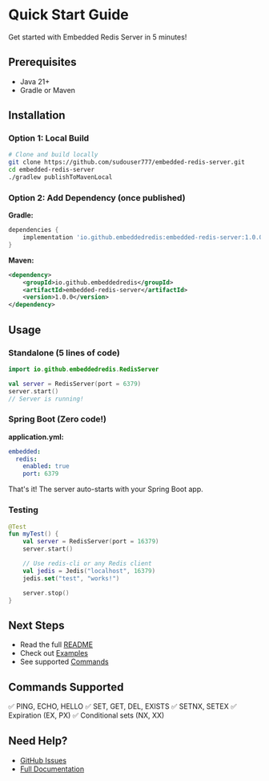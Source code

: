 # Quick Start Guide

Get started with Embedded Redis Server in 5 minutes!

## Prerequisites

- Java 21+
- Gradle or Maven

## Installation

### Option 1: Local Build

```bash
# Clone and build locally
git clone https://github.com/sudouser777/embedded-redis-server.git
cd embedded-redis-server
./gradlew publishToMavenLocal
```

### Option 2: Add Dependency (once published)

**Gradle:**
```gradle
dependencies {
    implementation 'io.github.embeddedredis:embedded-redis-server:1.0.0'
}
```

**Maven:**
```xml
<dependency>
    <groupId>io.github.embeddedredis</groupId>
    <artifactId>embedded-redis-server</artifactId>
    <version>1.0.0</version>
</dependency>
```

## Usage

### Standalone (5 lines of code)

```kotlin
import io.github.embeddedredis.RedisServer

val server = RedisServer(port = 6379)
server.start()
// Server is running!
```

### Spring Boot (Zero code!)

**application.yml:**
```yaml
embedded:
  redis:
    enabled: true
    port: 6379
```

That's it! The server auto-starts with your Spring Boot app.

### Testing

```kotlin
@Test
fun myTest() {
    val server = RedisServer(port = 16379)
    server.start()

    // Use redis-cli or any Redis client
    val jedis = Jedis("localhost", 16379)
    jedis.set("test", "works!")

    server.stop()
}
```

## Next Steps

- Read the full [README](README.md)
- Check out [Examples](EXAMPLES.md)
- See supported [Commands](#commands)

## Commands Supported

✅ PING, ECHO, HELLO
✅ SET, GET, DEL, EXISTS
✅ SETNX, SETEX
✅ Expiration (EX, PX)
✅ Conditional sets (NX, XX)

## Need Help?

- [GitHub Issues](https://github.com/sudouser777/embedded-redis-server/issues)
- [Full Documentation](README.md)
